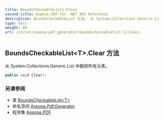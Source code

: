```yaml
---
title: BoundsCheckableList1.Clear
second_title: Aspose.PDF for .NET API Reference
description: BoundsCheckableList 方法。 从 System.Collections.Generic.List 中删除所有元素
type: docs
weight: 60
url: /zh/net/aspose.pdf.generator/boundscheckablelist-1/clear/
---
```

## BoundsCheckableList&lt;T&gt;.Clear 方法

从 System.Collections.Generic.List 中删除所有元素。

```csharp
public void Clear()
```

### 另请参阅

* 类 [BoundsCheckableList&lt;T&gt;](../)
* 命名空间 [Aspose.Pdf.Generator](../../../aspose.pdf.generator/)
* 程序集 [Aspose.PDF](../../../)